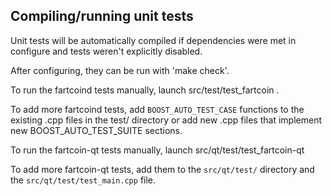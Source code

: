 Compiling/running unit tests
------------------------------------

Unit tests will be automatically compiled if dependencies were met in configure
and tests weren't explicitly disabled.

After configuring, they can be run with 'make check'.

To run the fartcoind tests manually, launch src/test/test_fartcoin .

To add more fartcoind tests, add `BOOST_AUTO_TEST_CASE` functions to the existing
.cpp files in the test/ directory or add new .cpp files that
implement new BOOST_AUTO_TEST_SUITE sections.

To run the fartcoin-qt tests manually, launch src/qt/test/test_fartcoin-qt

To add more fartcoin-qt tests, add them to the `src/qt/test/` directory and
the `src/qt/test/test_main.cpp` file.
